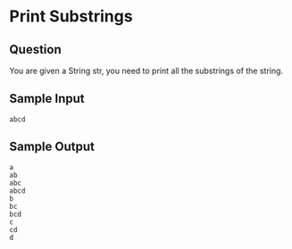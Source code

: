# Print Substrings

## Question

You are given a String str, you need to print all the substrings of the string.

## Sample Input
```
abcd
```
## Sample Output
```
a
ab
abc
abcd
b
bc
bcd
c
cd
d
```
